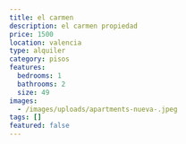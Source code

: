 ```yaml
---
title: el carmen
description: el carmen propiedad
price: 1500
location: valencia
type: alquiler
category: pisos
features:
  bedrooms: 1
  bathrooms: 2
  size: 49
images:
  - /images/uploads/apartments-nueva-.jpeg
tags: []
featured: false
---
```

